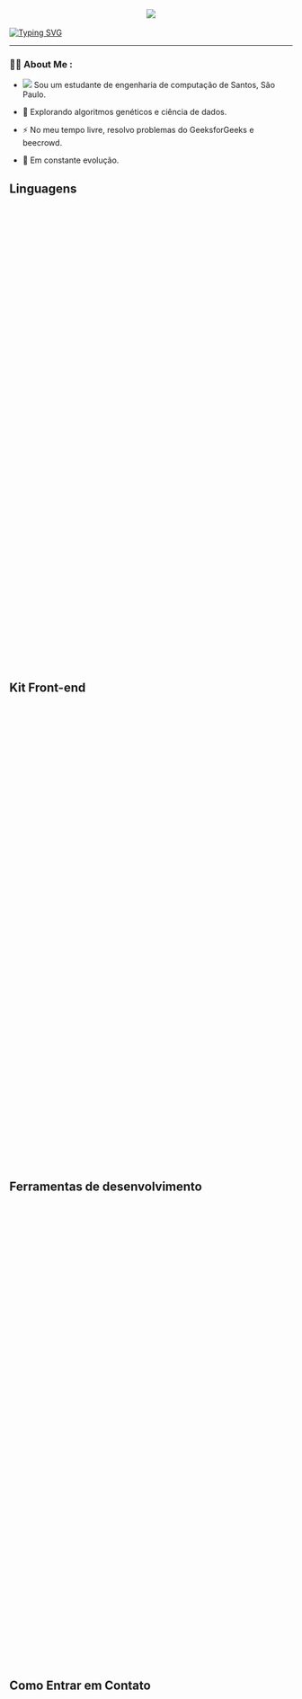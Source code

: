 <div id="header" align="center">
  <img src="https://media.giphy.com/media/Qo2dupDib32rkTY4hX/giphy.gif" width="300"/>
</div>

[![Typing SVG](https://readme-typing-svg.demolab.com?font=Splina+Sans+Mono&duration=1500&pause=2000&center=true&multiline=true&repeat=false&random=false&width=1100&height=100&lines=Bem+vindo(a)!+%F0%9F%AA%B4;Eu+sou+o+Gustavo%2C+um+estudante+de+engenharia+de+computa%C3%A7%C3%A3o+apaixonado+por+tecnologia+e+programa%C3%A7%C3%A3o.;Santos+-+SP)](https://git.io/typing-svg)

---

### :man_technologist: About Me :
- <img src="https://media.giphy.com/media/WUlplcMpOCEmTGBtBW/giphy.gif" width="30"> Sou um estudante de engenharia de computação de Santos, São Paulo.

- :seedling: Explorando algoritmos genéticos e ciência de dados.

- :zap: No meu tempo livre, resolvo problemas do GeeksforGeeks e beecrowd.
  
- :telescope: Em constante evolução.


<h2>Linguagens</h2>

<div align="center" style="margin:400px; width: 1000px">
    <img src="https://github.com/devicons/devicon/blob/master/icons/c/c-plain.svg"  title="C" alt="C" width="60" height="60"/>&nbsp;
    <img src="https://github.com/devicons/devicon/blob/master/icons/cplusplus/cplusplus-plain.svg"  title="C++" alt="C++" width="60" height="60"/>&nbsp;
    <img src="https://github.com/devicons/devicon/blob/master/icons/csharp/csharp-plain.svg"  title="C#" alt="Csharp" width="60" height="60"/>&nbsp;
    <img src="https://github.com/devicons/devicon/blob/master/icons/python/python-original.svg"  title="Python" alt="Python" width="60" height="60"/>&nbsp;
    <img src="https://github.com/devicons/devicon/blob/master/icons/javascript/javascript-original.svg" title="JavaScript" alt="JavaScript" width="60" height="60"/>&nbsp;
</div>



<h2>Kit Front-end</h2>
<div align="center" style="margin:400px; width: 1000px">
    <img src="https://github.com/devicons/devicon/blob/master/icons/css3/css3-plain-wordmark.svg"  title="CSS3" alt="CSS" width="60" height="60"/>&nbsp;
    <img src="https://github.com/devicons/devicon/blob/master/icons/html5/html5-original.svg" title="HTML5" alt="HTML" width="60" height="60"/>&nbsp;
</div>

<h2>Ferramentas de desenvolvimento</h2>
<div align="center" style="margin:400px; width: 1000px">
    <img src="https://github.com/devicons/devicon/blob/master/icons/vscode/vscode-original-wordmark.svg" title="VSCode" **alt="Visual Studio Code" width="60" height="60"/>
    <img src="https://github.com/devicons/devicon/blob/master/icons/git/git-original-wordmark.svg" title="Git" **alt="Git" width="60" height="60"/>
</div>

<h2>Como Entrar em Contato</h2>

<div id="badges" align="center" style="margin:400px; width: 1000px">
    <a href="https://www.linkedin.com/in/gustavo-gouveia-193405265/" target="_blank">
            <img src="https://img.shields.io/badge/LinkedIn-0077B5?style=for-the-badge&logo=linkedin&logoColor=white"/>
    </a>
    <a href="mailto:g.alvarezftw@gmail.com" target="_blank">
            <img src="https://img.shields.io/badge/Gmail-D14836?style=for-the-badge&logo=gmail&logoColor=white"/>
    </a>
</div>


